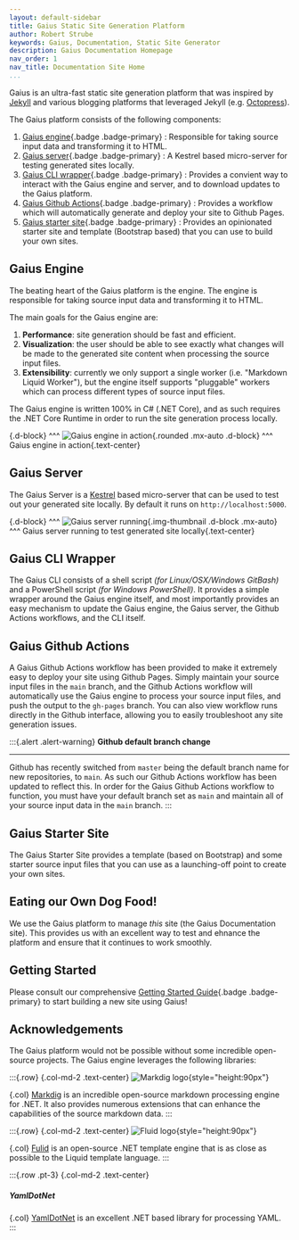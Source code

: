```yaml
---
layout: default-sidebar
title: Gaius Static Site Generation Platform
author: Robert Strube
keywords: Gaius, Documentation, Static Site Generator
description: Gaius Documentation Homepage
nav_order: 1
nav_title: Documentation Site Home
...
```


Gaius is an ultra-fast static site generation platform that was inspired by [Jekyll](https://jekyllrb.com/) and various blogging platforms that leveraged Jekyll (e.g. [Octopress](http://octopress.org/)).

The Gaius platform consists of the following components:

1. [Gaius engine](https://github.com/gaius-dev/gaius-engine/tree/main/src){.badge .badge-primary} : Responsible for taking source input data and transforming it to HTML.
1. [Gaius server](https://github.com/gaius-dev/gaius-engine/tree/main/src/GaiusServer){.badge .badge-primary} : A Kestrel based micro-server for testing generated sites locally.
1. [Gaius CLI wrapper](https://github.com/gaius-dev/gaius-engine/tree/main/cli){.badge .badge-primary} : Provides a convient way to interact with the Gaius engine and server, and to download updates to the Gaius platform.
1. [Gaius Github Actions](https://github.com/gaius-dev/gaius-engine/tree/main/github-actions){.badge .badge-primary} : Provides a workflow which will automatically generate and deploy your site to Github Pages.
1. [Gaius starter site](https://github.com/gaius-dev/gaius-starter){.badge .badge-primary} : Provides an opinionated starter site and template (Bootstrap based) that you can use to build your own sites.

## Gaius Engine

The beating heart of the Gaius platform is the engine.  The engine is responsible for taking source input data and transforming it to HTML.

The main goals for the Gaius engine are:

1. **Performance**: site generation should be fast and efficient.
1. **Visualization**: the user should be able to see exactly what changes will be made to the generated site content when processing the source input files.
1. **Extensibility**: currently we only support a single worker (i.e. "Markdown Liquid Worker"), but the engine itself supports "pluggable" workers which can process different types of source input files.

The Gaius engine is written 100% in C# (.NET Core), and as such requires the .NET Core Runtime in order to run the site generation process locally.

{.d-block}
^^^
![Gaius engine in action]({{site.url}}/images/engine.png){.rounded .mx-auto .d-block}
^^^ Gaius engine in action{.text-center}

## Gaius Server

The Gaius Server is a [Kestrel](https://docs.microsoft.com/en-us/aspnet/core/fundamentals/servers/kestrel) based micro-server that can be used to test out your generated site locally.  By default it runs on `http://localhost:5000`.

{.d-block}
^^^
![Gaius server running]({{site.url}}/images/gaius-server.png){.img-thumbnail .d-block .mx-auto}
^^^ Gaius server running to test generated site locally{.text-center}

## Gaius CLI Wrapper

The Gaius CLI consists of a shell script *(for Linux/OSX/Windows GitBash)* and a PowerShell script *(for Windows PowerShell)*.  It provides a simple wrapper around the Gaius engine itself, and most importantly provides an easy mechanism to update the Gaius engine, the Gaius server, the Github Actions workflows, and the CLI itself.

## Gaius Github Actions

A Gaius Github Actions workflow has been provided to make it extremely easy to deploy your site using Github Pages.  Simply maintain your source input files in the `main` branch, and the Github Actions workflow will automatically use the Gaius engine to process your source input files, and push the output to the `gh-pages` branch.  You can also view workflow runs directly in the Github interface, allowing you to easily troubleshoot any site generation issues.

:::{.alert .alert-warning}
**Github default branch change**
___
Github has recently switched from `master` being the default branch name for new repositories, to `main`.  As such our Github Actions workflow has been updated to reflect this.  In order for the Gaius Github Actions workflow to function, you must have your default branch set as `main` and maintain all of your source input data in the `main` branch.
:::

## Gaius Starter Site

The Gaius Starter Site provides a template (based on Bootstrap) and some starter source input files that you can use as a launching-off point to create your own sites.

## Eating our Own Dog Food!

We use the Gaius platform to manage *this* site (the Gaius Documentation site).  This provides us with an excellent way to test and ehnance the platform and ensure that it continues to work smoothly.

## Getting Started

Please consult our comprehensive [Getting Started Guide]({{site.url}}/guides/getting-started.html){.badge .badge-primary} to start building a new site using Gaius!

## Acknowledgements

The Gaius platform would not be possible without some incredible open-source projects.  The Gaius engine leverages the following libraries:

:::{.row}
{.col-md-2 .text-center}
![Markdig logo]({{site.url}}/images/markdig-logo.png){style="height:90px"}

{.col}
[Markdig](https://github.com/lunet-io/markdig/) is an incredible open-source markdown processing engine for .NET.  It also provides numerous extensions that can enhance the capabilities of the source markdown data.
:::

:::{.row}
{.col-md-2 .text-center}
![Fluid logo]({{site.url}}/images/fluid-logo.png){style="height:90px"}

{.col}
[Fulid](https://github.com/sebastienros/fluid) is an open-source .NET template engine that is as close as possible to the Liquid template language.
:::

:::{.row .pt-3} 
{.col-md-2 .text-center}
##### YamlDotNet

{.col}
[YamlDotNet](https://github.com/aaubry/YamlDotNet) is an excellent .NET based library for processing YAML.
:::
